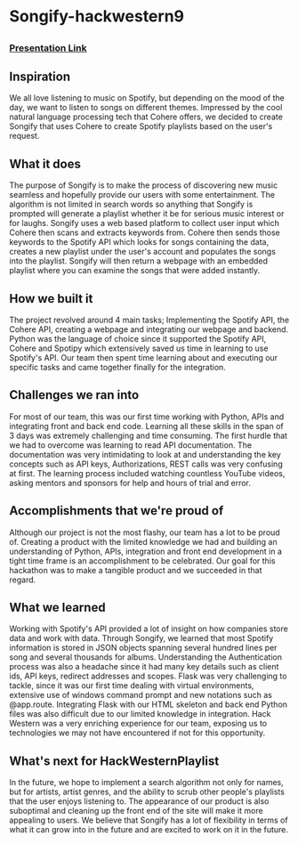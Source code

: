 # Songify-hackwestern9
<h2><a href="https://devpost.com/software/hackwesternplaylist"></a></h2>
<h3><a href="https://docs.google.com/presentation/d/1_4Yy5c729_TXS8N55qw7Bi1yjCicuOIpnx2LxYniTlY/edit?usp=sharing">Presentation Link</a></h3>

## Inspiration
We all love listening to music on Spotify, but depending on the mood of the day, we want to listen to songs on different themes. Impressed by the cool natural language processing tech that Cohere offers, we decided to create Songify that uses Cohere to create Spotify playlists based on the user's request. 

## What it does
The purpose of Songify is to make the process of discovering new music seamless and hopefully provide our users with some entertainment. The algorithm is not limited in search words so anything that Songify is prompted will generate a playlist whether it be for serious music interest or for laughs.
Songify uses a web based platform to collect user input which Cohere then scans and extracts keywords from. Cohere then sends those keywords to the Spotify API which looks for songs containing the data, creates a new playlist under the user's account and populates the songs into the playlist. Songify will then return a webpage with an embedded playlist where you can examine the songs that were added instantly.

## How we built it
The project revolved around 4 main tasks; Implementing the Spotify API, the Cohere API, creating a webpage and integrating our webpage and backend. Python was the language of choice since it supported the Spotify API, Cohere and Spotipy which extensively saved us time in learning to use Spotify's API. Our team then spent time learning about and executing our specific tasks and came together finally for the integration.

## Challenges we ran into
For most of our team, this was our first time working with Python, APIs and integrating front and back end code. Learning all these skills in the span of 3 days was extremely challenging and time consuming. The first hurdle that we had to overcome was learning to read API documentation. The documentation was very intimidating to look at and understanding the key concepts such as API keys, Authorizations, REST calls was very confusing at first. The learning process included watching countless YouTube videos, asking mentors and sponsors for help and hours of trial and error.

## Accomplishments that we're proud of
Although our project is not the most flashy, our team has a lot to be proud of. Creating a product with the limited knowledge we had and building an understanding of Python, APIs, integration and front end development in a tight time frame is an accomplishment to be celebrated. Our goal for this hackathon was to make a tangible product and we succeeded in that regard.

## What we learned
Working with Spotify's API provided a lot of insight on how companies store data and work with data. Through Songify, we learned that most Spotify information is stored in JSON objects spanning several hundred lines per song and several thousands for albums. Understanding the Authentication process was also a headache since it had many key details such as client ids, API keys, redirect addresses and scopes.
Flask was very challenging to tackle, since it was our first time dealing with virtual environments, extensive use of windows command prompt and new notations such as @app.route. Integrating Flask with our HTML skeleton and back end Python files was also difficult due to our limited knowledge in integration.
Hack Western was a very enriching experience for our team, exposing us to technologies we may not have encountered if not for this opportunity.

## What's next for HackWesternPlaylist
In the future, we hope to implement a search algorithm not only for names, but for artists, artist genres, and the ability to scrub other people's playlists that the user enjoys listening to. The appearance of our product is also suboptimal and cleaning up the front end of the site will make it more appealing to users. We believe that Songify has a lot of flexibility in terms of what it can grow into in the future and are excited to work on it in the future.
